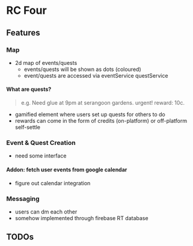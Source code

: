 # RC Four

## Features

### Map

- 2d map of events/quests
    - events/quests will be shown as dots (coloured)
    - event/quests are accessed via eventService questService

#### What are quests?

> e.g. Need glue at 9pm at serangoon gardens. urgent! reward: 10c.

- gamified element where users set up quests for others to do
- rewards can come in the form of credits (on-platform) or off-platform self-settle

### Event & Quest Creation

- need some interface

#### Addon: fetch user events from google calendar

- figure out calendar integration

### Messaging

- users can dm each other
- somehow implemented through firebase RT database

## TODOs

<!-- - [ ] vibes -->

